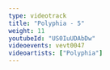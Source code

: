 ```yaml
---
type: videotrack
title: "Polyphia - 5"
weight: 11
youtubeId: "US0IuUDAbDw"
videoevents: vevt0047
videoartists: ["Polyphia"]
---
```

